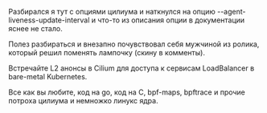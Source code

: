 Разбирался я тут с опциями цилиума и наткнулся на опцию --agent-liveness-update-interval и что-то из описания опции в документации яснее не стало.

Полез разбираться и внезапно почувствовал себя мужчиной из ролика, который решил поменять лампочку (скину в комменты).

Встречайте L2 анонсы в Cilium для доступа к сервисам LoadBalancer в bare-metal Kubernetes.

Все как вы любите, код на go, код на C, bpf-maps, bpftrace и прочие потроха цилиума и немножко линукс ядра.